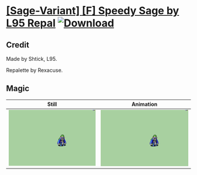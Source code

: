 # [\[Sage-Variant\] \[F\] Speedy Sage by L95 Repal](./) [![Download](https://img.shields.io/badge/Download--red?style=social&logo=github)](https://minhaskamal.github.io/DownGit/#/home?url=https://github.com/Klokinator/FE-Repo/tree/main/Battle%20Animations%2FMagi%20-%20Nature-Type%2F%5BSage-Variant%5D%20%5BF%5D%20Speedy%20Sage%20by%20L95%20Repal%2F6.%20Magic)

## Credit

Made by Shtick, L95.

Repalette by Rexacuse.

## Magic

| Still | Animation |
| :---: | :-------: |
| ![Magic still](./Magic_000.png) | ![Magic animation](./Magic.gif) |
